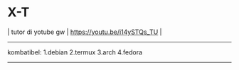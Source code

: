 # X-T
 | tutor di yotube gw |
 https://youtu.be/i14ySTQs_TU 
 |
 _____________
 kombatibel:
 1.debian
 2.termux
 3.arch
 4.fedora
 ______________
 
